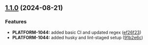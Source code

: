 ## [1.1.0](https://github.com/DBB-Software/next-serverless-deployment/compare/v1.0.0...v1.1.0) (2024-08-21)

### Features

* **PLATFORM-1044:** added basic CI and updated regex ([ef26f23](https://github.com/DBB-Software/next-serverless-deployment/commit/ef26f23d58dbd994ac6c3f52041c515b6b5b4afa))
* **PLATFORM-1044:** added husky and lint-staged setup ([91b2e6c](https://github.com/DBB-Software/next-serverless-deployment/commit/91b2e6ca019c894fd482c2694926d87c649ae1fa))
